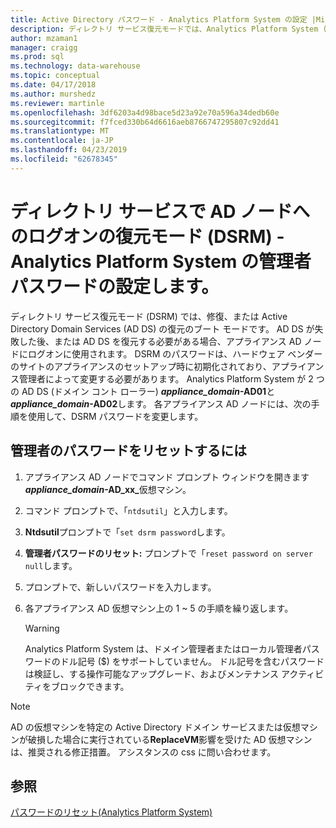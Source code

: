 ```yaml
---
title: Active Directory パスワード - Analytics Platform System の設定 |Microsoft Docs
description: ディレクトリ サービス復元モードでは、Analytics Platform System (APS) で Active Directory ノード管理者ログオン パスワードを設定します。
author: mzaman1
manager: craigg
ms.prod: sql
ms.technology: data-warehouse
ms.topic: conceptual
ms.date: 04/17/2018
ms.author: murshedz
ms.reviewer: martinle
ms.openlocfilehash: 3df6203a4d98bace5d23a92e70a596a34dedb60e
ms.sourcegitcommit: f7fced330b64d6616aeb8766747295807c92dd41
ms.translationtype: MT
ms.contentlocale: ja-JP
ms.lasthandoff: 04/23/2019
ms.locfileid: "62678345"
---
```

# <a name="set-admin-password-for-logging-on-to-ad-nodes-in-directory-services-restore-mode-dsrm---analytics-platform-system"></a>ディレクトリ サービスで AD ノードへのログオンの復元モード (DSRM) - Analytics Platform System の管理者パスワードの設定します。
ディレクトリ サービス復元モード (DSRM) では、修復、または Active Directory Domain Services (AD DS) の復元のブート モードです。 AD DS が失敗した後、または AD DS を復元する必要がある場合、アプライアンス AD ノードにログオンに使用されます。 DSRM のパスワードは、ハードウェア ベンダーのサイトのアプライアンスのセットアップ時に初期化されており、アプライアンス管理者によって変更する必要があります。 Analytics Platform System が 2 つの AD DS (ドメイン コント ローラー) **_appliance_domain_-AD01**と **_appliance_domain_-AD02**します。 各アプライアンス AD ノードには、次の手順を使用して、DSRM パスワードを変更します。  
  
## <a name="HowToDSRM"></a>管理者のパスワードをリセットするには  
  
1.  アプライアンス AD ノードでコマンド プロンプト ウィンドウを開きます <strong>_appliance_domain_-AD_xx_</strong>仮想マシン。  
  
2.  コマンド プロンプトで、「`ntdsutil`」と入力します。  
  
3.  **Ntdsutil**プロンプトで「`set dsrm password`します。  
  
4.  **管理者パスワードのリセット:** プロンプトで「`reset password on server null`します。  
  
5.  プロンプトで、新しいパスワードを入力します。  
  
6.  各アプライアンス AD 仮想マシン上の 1 ~ 5 の手順を繰り返します。  
  
    > [!WARNING]  
    > Analytics Platform System は、ドメイン管理者またはローカル管理者パスワードのドル記号 ($) をサポートしていません。 ドル記号を含むパスワードは検証し、する操作可能なアップグレード、およびメンテナンス アクティビティをブロックできます。  
  
> [!NOTE]  
> AD の仮想マシンを特定の Active Directory ドメイン サービスまたは仮想マシンが破損した場合に実行されている**ReplaceVM**影響を受けた AD 仮想マシンは、推奨される修正措置。 アシスタンスの css に問い合わせます。  
  
## <a name="see-also"></a>参照  
[パスワードのリセット&#40;Analytics Platform System&#41;](password-reset.md)  
  

